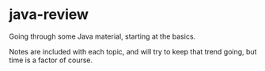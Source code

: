 # java-review

Going through some Java material, starting at the basics.

Notes are included with each topic, and will try to keep that trend going, but time is a factor of course.
